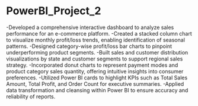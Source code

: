 # PowerBI_Project_2
-Developed a comprehensive interactive dashboard to analyze sales performance for an e-commerce platform.
-Created a stacked column chart to visualize monthly profit/loss trends, enabling identification of seasonal patterns.
-Designed category-wise profit/loss bar charts to pinpoint underperforming product segments.
-Built sales and customer distribution visualizations by state and customer segments to support regional sales strategy.
-Incorporated donut charts to represent payment modes and product category sales quantity, offering intuitive insights into consumer preferences.
-Utilized Power BI cards to highlight KPIs such as Total Sales Amount, Total Profit, and Order Count for executive summaries.
-Applied data transformation and cleansing within Power BI to ensure accuracy and reliability of reports.

